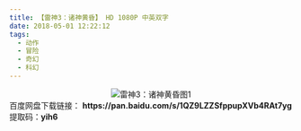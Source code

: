 ```yaml
---
title: 【雷神3：诸神黄昏】 HD 1080P 中英双字
date: 2018-05-01 12:22:12
tags:
  - 动作
  - 冒险
  - 奇幻
  - 科幻
---
```

<div align=center>
    <img src="/assets/images/a/lei-shen/1.jpg" alt="雷神3：诸神黄昏图1">
</div>
<!-- more -->
百度网盘下载链接：
<b>https://pan.baidu.com/s/1QZ9LZZSfppupXVb4RAt7yg</b>
提取码：<b>yih6</b>
